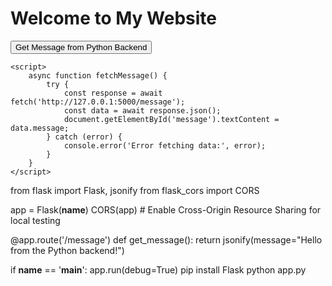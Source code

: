
<!---
Junn096/Junn096 is a ✨ special ✨ repository because its `README.md` (this file) appears on your GitHub profile.
You can click the Preview link to take a look at your changes.
--->
<!DOCTYPE html>
<html lang="en">
<head>
    <meta charset="UTF-8">
    <meta name="viewport" content="width=device-width, initial-scale=1.0">
    <title>Simple Flask and JavaScript App</title>
</head>
<body>
    <h1>Welcome to My Website</h1>
    <button onclick="fetchMessage()">Get Message from Python Backend</button>
    <p id="message"></p>

    <script>
        async function fetchMessage() {
            try {
                const response = await fetch('http://127.0.0.1:5000/message');
                const data = await response.json();
                document.getElementById('message').textContent = data.message;
            } catch (error) {
                console.error('Error fetching data:', error);
            }
        }
    </script>
</body>
</html>
from flask import Flask, jsonify
from flask_cors import CORS

app = Flask(__name__)
CORS(app)  # Enable Cross-Origin Resource Sharing for local testing

@app.route('/message')
def get_message():
    return jsonify(message="Hello from the Python backend!")

if __name__ == '__main__':
    app.run(debug=True)
    pip install Flask
    python app.py
    
